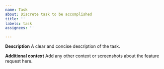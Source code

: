```yaml
---
name: Task
about: Discrete task to be accomplished
title: ''
labels: task
assignees: ''

---
```


**Description**
A clear and concise description of the task.

**Additional context**
Add any other context or screenshots about the feature request here.
